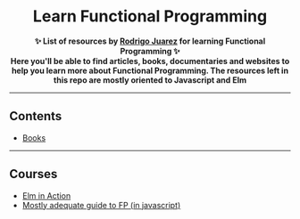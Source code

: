 <h1 align="center">
    Learn Functional Programming
</h1>
<p align="center">
	<b>✨ List of resources by <a href="https://rodrigojuarez.xyz/">Rodrigo Juarez</a> for learning Functional Programming ✨</b><br/>
	<b> Here you'll be able to find articles, books, documentaries and websites to help you learn more about Functional Programming. The resources left in this repo are mostly oriented to Javascript and Elm</b>
</p>

---

## Contents

- [Books](#books)

---

## Courses

- [Elm in Action](https://www.manning.com/books/elm-in-action?a_aid=elm_in_action&a_bid=b15edc5c)
- [Mostly adequate guide to FP (in javascript)](https://github.com/MostlyAdequate/mostly-adequate-guide)